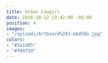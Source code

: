 ```yaml
---
title: Urban Cowgirl
date: 2016-10-12 23:42:00 -04:00
position: 4
images:
- "/uploads/Artboard%203-ebd56b.jpg"
colors:
- "#3a1d05"
- "#f04f59"
---
```


